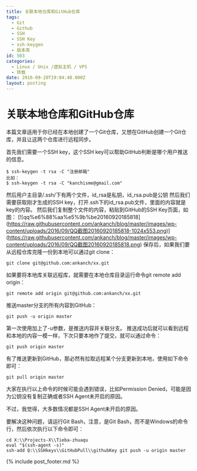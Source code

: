 ```yaml
---
title: 关联本地仓库和GitHub仓库
tags:
  - Git
  - Github
  - SSH
  - SSH Key
  - ssh-keygen
  - 版本库
id: 503
categories:
  - Linux / Unix /虚拟主机 / VPS
  - 转载
date: 2016-09-20T19:04:40.000Z
layout: posting
---
```


# 关联本地仓库和GitHub仓库

本篇文章适用于你已经在本地创建了一个Git仓库，又想在GitHub创建一个Git仓库，并且让这两个仓库进行远程同步。

首先我们需要一个SSH key，这个SSH key可以帮助GitHub判断是哪个用户推送的信息。

```text
$ ssh-keygen -t rsa -C "注册邮箱"
比如：
$ ssh-keygen -t rsa -C "kanchisme@gmail.com"
```

 然后用户主目录/.ssh/下有两个文件，id_rsa是私钥，id_rsa.pub是公钥 然后我们需要获取刚才生成的SSH key，打开.ssh下的id_rsa.pub文件，里面的内容就是key的内容。 然后我们复制整个文件的内容，粘贴到GitHub的SSH Key页面，如图： \[!\[qq%e6%88%aa%e5%9b%be20160920185818\](https://raw.githubusercontent.com/ankanch/blog/master/images/wp-content/uploads/2016/09/QQ截图20160920185818-1024x553.png)\](https://raw.githubusercontent.com/ankanch/blog/master/images/wp-content/uploads/2016/09/QQ截图20160920185818.png) 保存后，如果我们要从远程仓库克隆一份到本地可以通过git clone：

```text
git clone git@github.com:ankanch/xx.git
```

 如果要将本地库关联远程库，就需要在本地仓库目录运行命令git remote add origin：

```text
git remote add origin git@github.com:ankanch/xx.git
```

 推送master分支的所有内容到GitHub：

```text
git push -u origin master
```

 第一次使用加上了-u参数，是推送内容并关联分支。 推送成功后就可以看到远程和本地的内容一模一样，下次只要本地作了提交，就可以通过命令：

```text
git push origin master
```

 有了推送更新到GitHub，那必然有拉取远程某个分支更新到本地，使用如下命令即可：

```text
git pull origin master
```

大家在执行以上命令的时候可能会遇到错误，比如Permission Denied，可能是因为公钥没有复制正确或者SSH Agent未开启的原因。

不过，我觉得，大多数情况都是SSH Agent未开启的原因。

要解决这种问题，请运行Git Bash，注意，是Git Bash，而不是Windows的命令行，然后依次执行以下命令即可：

```
cd X:\\Projects-X\\Tieba-zhuaqu  
eval "$(ssh-agent -s)"  
ssh-add Q:\\SSHkeys\\GitHubPull\\githubKey git push -u origin master
```



{% include post_footer.md %}